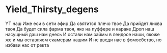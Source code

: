 # Yield_Thirsty_degens
YT наш 
Иже еси в сети эфир
Да святится плечо твое 
Да прийдет ликва твоя 
Да будет сила фарма твоя, яко на пуффере и караке
Дроп наш насущный даш нам днесь 
И остави нам займы в лендосе наши, якоже же и мы оставляем скамерам нашим
И не введи нас в фомоебство, но избави нас от ректа
